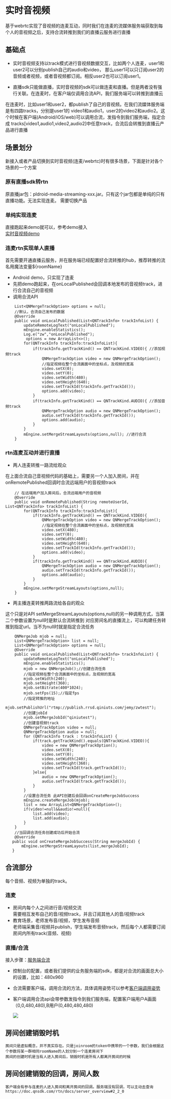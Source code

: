 # 实时音视频
基于webrtc实现了音视频的连麦互动，同时我们在连麦的流媒体服务端获取到每个人的音视频之后，支持合流转推到我们的直播云服务进行直播  
## 基础点  
- 实时音视频支持以track模式进行音视频数据交互，比如两个人连麦，user1和user2可以分别publish自己的audio和video，
那么user1可以只订阅user2的音频或者视频，或者音视频都订阅。相反user2也可以订阅user1。

- 直播sdk只能做直播，实时音视频的sdk可以做连麦和直播。但是两者没有强行关联。在连麦时，在客户端仅调用合流API，我们服务端可以转推到直播云  

在连麦时，比如user1和user2，都publish了自己的音视频。在我们流媒体服务端是有四路tracks，分别是user1的
video1和audio1，user2的video2和audio2。这个时候在客户端(Android/iOS/web)可以调用合流，发指令到我们服务端，指定合成
tracks[video1,audio1,video2,audio2]中任意track，合流后会转推到直播云产品进行直播

## 场景划分
新接入或者产品切换到实时音视频(连麦/webrtc)时有很多场景，下面是针对各个场景的一个方案

### 原有直播sdk转rtn
原直播jar包：pldroid-media-streaming-xxx.jar。只有这个jar包都是单纯的只有直播功能。无法实现连麦。
需要切换产品

### 单纯实现连麦
直接跑起来demo就可以，参考demo接入  
[实时音视频demo](https://github.com/pili-engineering/QNRTC-Android)

### 连麦rtn实现单人直播
首先需要开通直播云服务，并在服务端已经配置好合流转推的hub，推荐转推的流名用魔法变量${roomName}
- Android demo，只实现了连麦
- 先把demo跑起来，在onLocalPublished会回调本地发布的音视频track，进行合流自己的音视频
- 调用合流API
```  
	List<QNMergeTrackOption> options = null;
	//默认，合流自己发布的数据
    @Override
    public void onLocalPublished(List<QNTrackInfo> trackInfoList) {
        updateRemoteLogText("onLocalPublished");
        mEngine.enableStatistics();
        Log.e("zw","onLocalPublished");
         options = new ArrayList<>();
        for(QNTrackInfo trackInfo:trackInfoList){
            if(trackInfo.getTrackKind() == QNTrackKind.VIDEO){ //添加视频track
                QNMergeTrackOption video = new QNMergeTrackOption();
                //指定视频在整个合流画面中的坐标点，及视频的宽高
                video.setX(0);
                video.setY(0);
                video.setWidth(480);
                video.setHeight(640);
                video.setTrackId(trackInfo.getTrackId());
                options.add(video);
            }
            if(trackInfo.getTrackKind() == QNTrackKind.AUDIO){ //添加音频track
                QNMergeTrackOption audio = new QNMergeTrackOption();
                audio.setTrackId(trackInfo.getTrackId());
                options.add(audio);
            }
        }
        mEngine.setMergeStreamLayouts(options,null); //进行合流
	}

```

### rtn连麦互动并进行直播
- 两人连麦转推一路流给观众  

在上面合流自己音视频代码的基础上，需要另一个人加入房间，并在onRemotePublished回调时合流远端用户的音视频track
```  
	// 在远端用户加入房间后，合流远端用户的音视频
    @Override
    public void onRemotePublished(String remoteUserId, List<QNTrackInfo> trackInfoList) {
        for(QNTrackInfo trackInfo:trackInfoList){
            if(trackInfo.getTrackKind() == QNTrackKind.VIDEO){
                QNMergeTrackOption video = new QNMergeTrackOption();
				//指定视频在整个合流画面中的坐标点，及视频的宽高
                video.setX(480);
                video.setY(0);
                video.setWidth(480);
                video.setHeight(640);
                video.setTrackId(trackInfo.getTrackId());
                options.add(video);
            }
            if(trackInfo.getTrackKind() == QNTrackKind.AUDIO){
                QNMergeTrackOption audio = new QNMergeTrackOption();
                audio.setTrackId(trackInfo.getTrackId());
                options.add(audio);
            }
        }
        mEngine.setMergeStreamLayouts(options,null);
    }
```

- 两主播连麦转推两路流给各自的观众  

这个只是对API setMergeStreamLayouts(options,null)的另一种调用方式，当第二个参数设置为null时是默认合流转推到
对应房间名的直播流上，可以构建任务转推到指定url。当不为null时就是指定合流任务

```
	QNMergeJob mjob = null;
    List<QNMergeTrackOption> list = null;
    List<QNMergeTrackOption> options = null;
    @Override
    public void onLocalPublished(List<QNTrackInfo> trackInfoList) {
        updateRemoteLogText("onLocalPublished");
        mEngine.enableStatistics();
        mjob = new QNMergeJob();//创建合流任务
		//指定视频在整个合流画面中的坐标点，及视频的宽高
        mjob.setWidth(240);
        mjob.setHeight(360);
        mjob.setBitrate(400*1024);
        mjob.setFps(15);//指定fps
		//指定转推的地址
        mjob.setPublishUrl("rtmp://publish.rrsd.qiniuts.com/jemy/zwtest");
		//创建jobId
        mjob.setMergeJobId("qiniutest");
		//创建音视频track
        QNMergeTrackOption video = null;
        QNMergeTrackOption audio = null;
        for (QNTrackInfo track : trackInfoList) {
            if(track.getTrackKind().equals(QNTrackKind.VIDEO)){
                video = new QNMergeTrackOption();
                video.setX(0);
                video.setY(0);
                video.setWidth(240);
                video.setHeight(360);
                video.setTrackId(track.getTrackId());
            }else{
                audio = new QNMergeTrackOption();
                audio.setTrackId(track.getTrackId());
            }
        }
		//设置合流任务 此API创建后会回调onCreateMergeJobSuccess
        mEngine.createMergeJob(mjob);
        list = new ArrayList<QNMergeTrackOption>();
        if(video!=null&&audio!=null){
            list.add(video);
            list.add(audio);
        }
    }
	//当回调合流任务创建成功后开始合流
	@Override
   public void onCreateMergeJobSuccess(String mergeJobId) {
	   mEngine.setMergeStreamLayouts(list,mergeJobId);
   }
```


## 合流部分  
每个音频、视频为单独的track。  

### 连麦

- 房间内每个人之间进行音/视频交流  
	需要相互发布自己的音/视频track，并且订阅其他人的音/视频track
- 教育场景，老师发布音/视频，学生发布音频  
	老师端采集音/视频并publish，学生端发布音频track，然后每个人都需要订阅房间内所有track(音频、视频)

### 直播/合流

   接入步骤：[服务端合流](https://doc.qnsdk.com/rtn/docs/merge_stream#2_0)  

- 控制台的配置，或者我们提供的业务服务端的sdk，都是对合流的画面总大小的设置，比如：480x960
- 合流需要客户端，调用合流的方法，具体调用姿势可以参考[客户端调用姿势](https://doc.qnsdk.com/rtn/)
- 客户端调用合流api会带参数发指令到我们服务端，配置客户端用户A画面（0,0,480,480),B用户(0,480,480,480)

   ![](http://as.ijemy.com/mergestream.png)


## 房间创建销毁时机
	房间只是虚拟概念，并不真实存在。只是joinroom的token中携带的一个参数，我们会根据这个参数将某一群相同roomName的人划分到一个连麦房间下  
	房间的创建时机是当有人进入房间后，销毁时机是所有人都离开房间的时候
## 房间创建销毁的回调，房间人数
    客户端会有参与连麦的人进入房间和离开房间的回调。服务端没有回调，可以主动去查询 https://doc.qnsdk.com/rtn/docs/server_overview#2_2_0
